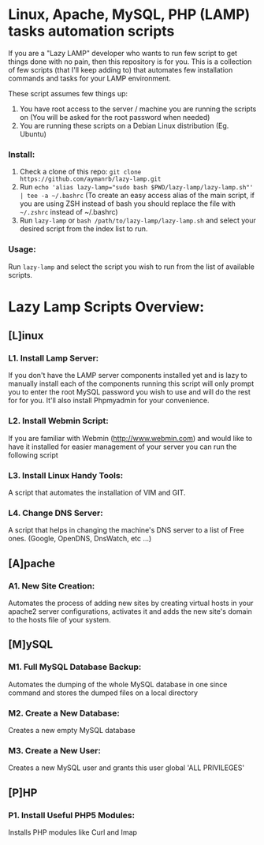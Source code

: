 # Linux, Apache, MySQL, PHP (LAMP) tasks automation scripts

If you are a "Lazy LAMP" developer who wants to run few script to get things done with no pain, then this repository is for you. This is a collection of few scripts (that I'll keep adding to) that automates few installation commands and tasks for your LAMP environment.

These script assumes few things up:

1. You have root access to the server / machine you are running the scripts on (You will be asked for the root password when needed)
2. You are running these scripts on a Debian Linux distribution (Eg. Ubuntu) 


### Install:

1. Check a clone of this repo: `git clone https://github.com/aymanrb/lazy-lamp.git`
2. Run `echo 'alias lazy-lamp="sudo bash $PWD/lazy-lamp/lazy-lamp.sh"' | tee -a ~/.bashrc` (To create an easy access alias of the main script, if you are using ZSH instead of bash you should replace the file with `~/.zshrc` instead of ~/.bashrc)
3. Run `lazy-lamp` or `bash /path/to/lazy-lamp/lazy-lamp.sh` and select your desired script from the index list to run.

### Usage:
Run `lazy-lamp` and select the script you wish to run from the list of available scripts.

# Lazy Lamp Scripts Overview:

## [L]inux
### L1. Install Lamp Server:

If you don't have the LAMP server components installed yet and is lazy to manually install each of the components running this script will only prompt you to enter the root MySQL password you wish to use and will do the rest for for you. It'll also install Phpmyadmin for your convenience.


### L2. Install Webmin Script:

If you are familiar with Webmin (http://www.webmin.com) and would like to have it installed for easier management of your server you can run the following script

### L3. Install Linux Handy Tools:

A script that automates the installation of VIM and GIT.

### L4. Change DNS Server:

A script that helps in changing the machine's DNS server to a list of Free ones. (Google, OpenDNS, DnsWatch, etc ...)

## [A]pache
### A1. New Site Creation:

Automates the process of adding new sites by creating virtual hosts in your apache2 server configurations, activates it and adds the new site's domain to the hosts file of your system.

## [M]ySQL
### M1. Full MySQL Database Backup:

Automates the dumping of the whole MySQL database in one since command and stores the dumped files on a local directory

### M2. Create a New Database:

Creates a new empty MySQL database

### M3. Create a New User:

Creates a new MySQL user and grants this user global 'ALL PRIVILEGES'

## [P]HP
### P1. Install Useful PHP5 Modules:

Installs PHP modules like Curl and Imap
